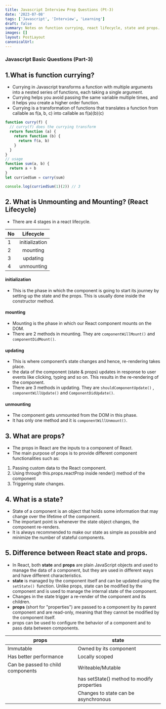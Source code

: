 ```yaml
---
title: Javascript Interview Prep Questions (Pt-3)
date: '2023-07-08'
tags: ['Javascript', 'Interview', 'Learning']
draft: false
summary: Notes on function currying, react lifecycle, state and props.
images: []
layout: PostLayout
canonicalUrl:
---
```


### Javascript Basic Questions (Part-3)

## 1.What is function currying?

- Currying in Javascript transforms a function with multiple arguments into a nested series of functions, each taking a single argument.
- Currying helps you avoid passing the same variable multiple times, and it helps you create a higher order function.
- Currying is a transformation of functions that translates a function from callable as f(a, b, c) into callable as f(a)(b)(c)

```javascript
function curry(f) {
  // curry(f) does the currying transform
  return function (a) {
    return function (b) {
      return f(a, b)
    }
  }
}
// usage
function sum(a, b) {
  return a + b
}
let curriedSum = curry(sum)

console.log(curriedSum(1)(2)) // 3
```

## 2. What is Unmounting and Mounting? (React Lifecycle)

- There are 4 stages in a react lifecycle.

| No  |   Lifecycle    |
| --- | :------------: |
| 1   | initialization |
| 2   |    mounting    |
| 3   |    updating    |
| 4   |   unmounting   |

#### initialization

- This is the phase in which the component is going to start its journey by setting up the state and the props. This is usually done inside the constructor method.

#### mounting

- Mounting is the phase in which our React component mounts on the DOM.
- There are 2 methods in mounting. They are `componentWillMount()` and `componentDidMount()`.

#### updating

- This is where component’s state changes and hence, re-rendering takes place.
- the data of the component (state & props) updates in response to user events like clicking, typing and so on. This results in the re-rendering of the component.
- There are 3 methods in updating. They are `shouldComponentUpdate()` , `componentWillUpdate()` and `ComponentDidUpdate()`.

#### unmounting

- The component gets unmounted from the DOM in this phase.
- It has only one method and it is `componentWillUnmount()`.

## 3. What are props?

- The props in React are the inputs to a component of React.
- The main purpose of props is to provide different component functionalities such as:

1. Passing custom data to the React component.
2. Using through this.props.reactProp inside render() method of the component
3. Triggering state changes.

## 4. What is a state?

- State of a component is an object that holds some information that may change over the lifetime of the component.
- The important point is whenever the state object changes, the component re-renders.
- It is always recommended to make our state as simple as possible and minimize the number of stateful components.

## 5. Difference between React state and props.

- In React, both **state** and **props** are plain JavaScript objects and used to manage the data of a component, but they are used in different ways and have different characteristics.
- **state** is managed by the component itself and can be updated using the `setState() `function. Unlike props, state can be modified by the component and is used to manage the internal state of the component.
- Changes in the state trigger a re-render of the component and its children.
- **props** (short for "properties") are passed to a component by its parent component and are read-only, meaning that they cannot be modified by the component itself.
- props can be used to configure the behavior of a component and to pass data between components.

| props                             | state                                      |
| --------------------------------- | ------------------------------------------ |
| Immutable                         | Owned by its component                     |
| Has better performance            | Locally scoped                             |
| Can be passed to child components | Writeable/Mutable                          |
|                                   | has setState() method to modify properties |
|                                   | Changes to state can be asynchronous       |
